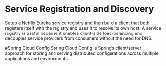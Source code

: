 # Service Registration and Discovery
Setup a Netflix Eureka service registry and then build a client that both registers itself with the registry and uses it to resolve its own host. A service registry is useful because it enables client-side load-balancing and decouples service providers from consumers without the need for DNS.

#Spring Cloud Config
Spring Cloud Config is Spring’s client/server approach for storing and serving distributed configurations across multiple applications and environments.